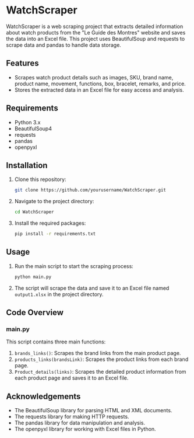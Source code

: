 # WatchScraper

WatchScraper is a web scraping project that extracts detailed information about watch products from the "Le Guide des Montres" website and saves the data into an Excel file. This project uses BeautifulSoup and requests to scrape data and pandas to handle data storage.

## Features

- Scrapes watch product details such as images, SKU, brand name, product name, movement, functions, box, bracelet, remarks, and price.
- Stores the extracted data in an Excel file for easy access and analysis.

## Requirements

- Python 3.x
- BeautifulSoup4
- requests
- pandas
- openpyxl

## Installation

1. Clone this repository:

    ```bash
    git clone https://github.com/yourusername/WatchScraper.git
    ```

2. Navigate to the project directory:

    ```bash
    cd WatchScraper
    ```

3. Install the required packages:

    ```bash
    pip install -r requirements.txt
    ```

## Usage

1. Run the main script to start the scraping process:

    ```bash
    python main.py
    ```

2. The script will scrape the data and save it to an Excel file named `output1.xlsx` in the project directory.

## Code Overview

### main.py

This script contains three main functions:

1. `brands_links()`: Scrapes the brand links from the main product page.
2. `products_links(brandsLink)`: Scrapes the product links from each brand page.
3. `Product_details(links)`: Scrapes the detailed product information from each product page and saves it to an Excel file.

## Acknowledgements
- The BeautifulSoup library for parsing HTML and XML documents.
- The requests library for making HTTP requests.
- The pandas library for data manipulation and analysis.
- The openpyxl library for working with Excel files in Python.
